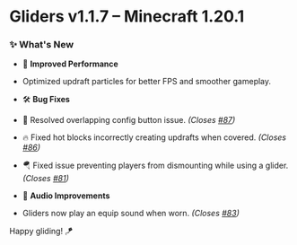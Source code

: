 # Gliders v1.1.7 – Minecraft 1.20.1

### ✨ What's New

- 🚀 **Improved Performance**
- Optimized updraft particles for better FPS and smoother gameplay.

- 🛠️ **Bug Fixes**
- 🧰 Resolved overlapping config button issue.
_(Closes [#87](https://github.com/Jeryn99/Gliders/issues/87))_
- 🔥 Fixed hot blocks incorrectly creating updrafts when covered.
_(Closes [#86](https://github.com/Jeryn99/Gliders/issues/86))_
- 🪂 Fixed issue preventing players from dismounting while using a glider.
_(Closes [#81](https://github.com/Jeryn99/Gliders/issues/81))_

- 🎵 **Audio Improvements**
- Gliders now play an equip sound when worn.
_(Closes [#83](https://github.com/Jeryn99/Gliders/issues/83))_

Happy gliding! 🪁
